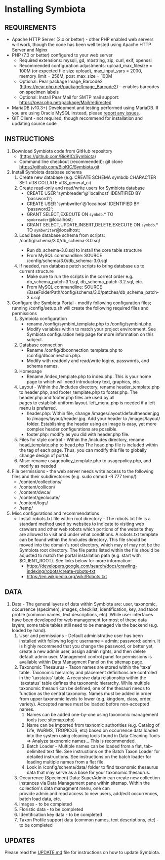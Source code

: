 # Installing Symbiota

## REQUIREMENTS

- Apache HTTP Server (2.x or better) - other PHP enabled web servers will work, though the code has been well tested using Apache HTTP Server and Nginx
- PHP (7.3 or better) configured to your web server
  - Required extensions: mysqli, gd, mbstring, zip, curl, exif, openssl
  - Recommended configuration adjustments: upload_max_filesize = 100M (or expected file size upload), max_input_vars = 2000, memory_limit = 256M, post_max_size = 100M
  - Optional: Pear package Image_Barcode2 (https://pear.php.net/package/Image_Barcode2) – enables barcodes on specimen labels
  - Optional: Install Pear Mail for SMTP mail support: https://pear.php.net/package/Mail/redirected
- MariaDB (v10.3+) Development and testing performed using MariaDB. If you are using Oracle MySQL instead, please [report any issues](https://github.com/BioKIC/Symbiota/issues/new).
- GIT Client - not required, though recommend for installation and updating source code

## INSTRUCTIONS

1. Download Symbiota code from GitHub repository
   - (https://github.com/BioKIC/Symbiota)
   - Command line checkout (recommended): git clone https://github.com/BioKIC/Symbiota.git
2. Install Symbiota database schema
   1. Create new database (e.g. CREATE SCHEMA symbdb CHARACTER SET utf8 COLLATE utf8_general_ci)
   2. Create read-only and read/write users for Symbiota database
      - CREATE USER 'symbreader'@'localhost' IDENTIFIED BY 'password1';
      - CREATE USER 'symbwriter'@'localhost' IDENTIFIED BY 'password2';
      - GRANT SELECT,EXECUTE ON `symbdb`.\* TO `symbreader`@localhost;
      - GRANT SELECT,UPDATE,INSERT,DELETE,EXECUTE ON `symbdb`.\* TO `symbwriter`@localhost;
   3. Load base database schema from scripts: <SymbiotaBaseFolder>/config/schema/3.0/db_schema-3.0.sql 
      - Run db_schema-3.0.sql to install the core table structure
      - From MySQL commandline: SOURCE <BaseFolderPath>/config/schema/3.0/db_schema-3.0.sql
   4. If needed, run database patch scripts to bring database up to current structure 
      - Make sure to run the scripts in the correct order e.g. db_schema_patch-3.1.sql, db_schema_patch-3.2.sql, etc.
      - From MySQL commandline: SOURCE /BaseFolderPath/config/schema/3.0/patches/db_schema_patch-3.x.sql
3. Configure the Symbiota Portal - modify following configuration files; running /config/setup.sh will create the following required files and permissions
   1. Symbiota configuration
      - rename /config/symbini_template.php to /config/symbini.php.
      - Modify variables within to match your project environment. See Symbiota configuration help page for more information on this subject.
   2. Database connection
      - Rename /config/dbconnection_template.php to /config/dbconnection.php.
      - Modify with readonly and read/write logins, passwords, and schema names.
   3. Homepage
      - Rename /index_template.php to index.php. This is your home page to which will need introductory text, graphics, etc.
   4. Layout - Within the /includes directory, rename header_template.php to header.php, and
      footer_template.php to footer.php. The header.php and footer.php files are used by all  
      pages to establish uniform layout. left_menu.php is needed if a left menu is preferred.
      - header.php: Within file, change /images/layout/defaultheader.jpg
        to /images/layout/header.jpg. Add your header to /images/layout/
        folder. Establishing the header using an image is easy, yet more
        complex header configurations are possible.
      - footer.php: modify as you did with header.php file.
   5. Files for style control - Within the /includes directory, rename head_template.php to head.php
      The head.php file is included within the <head> tag of each page.
      Thus, you can modify this file to globally change design of portal.
   6. Misc: rename usagepolicy_template.php to usagepolicy.php, and modify as needed
4. File permissions - the web server needs write access to the following files and their subdirectories  (e.g. sudo chmod -R 777 temp/)
   - /content/collections/ 
   - /content/collicon/
   - /content/dwca/
   - /content/geolocate/
   - /content/logs/
   - /temp/ 
5. Misc configurations and recommendations 
   - Install robots.txt file within root directory - The robots.txt file is a standard method used by websites to indicate to visiting web crawlers and other web robots which portions of the website they are allowed to visit and under what conditions. A robots.txt template can be found within the /includes directory. This file should be moved into the domain's root directory, which may of may not be the Symbiota root directory. The file paths listed within the file should be adjusted to match the portal installation path (e.g. start with $CLIENT_ROOT). See links below for more information:   
     - https://developers.google.com/search/docs/crawling-indexing/robots/create-robots-txt  
     - https://en.wikipedia.org/wiki/Robots.txt

## DATA

1. Data - The general layers of data within Symbiota are: user, taxonomic, occurrence (specimen), images,
   checklist, identification, key, and taxon profile (common names, text descriptions, etc).
   While user interfaces have been developed for web management for most of these data layers, some table tables still need to be managed via the backend (e.g. loaded by hand).
   1. User and permissions - Default administrative user has been installed with following login: username = admin; password: admin.
      It is highly recommend that you change the password, or better yet, create a new admin user, assign admin rights, and then delete default admin user.
      Management control panel for permissions is available within Data Managment Panel on the sitemap page.
   2. Taxonomic Thesaurus - Taxon names are stored within the 'taxa' table.
      Taxonomic hierarchy and placement definitions are controled in the 'taxstatus' table. 
      A recursive data relationship within the 'taxstatus' table defines the taxonomic hierarchy. 
      While multiple taxonomic thesauri can be defined, one of the thesauri needs to function as the central taxonomy. 
      Names must be added in order from upper taxonomic levels to lower (e.g. kingdom, class, order, variety). 
      Accepted names must be loaded before non-accepted names.
      1. Names can be added one-by-one using taxonomic management tools (see sitemap.php)
      2. Name can be imported from taxnomic authorities (e.g. Catalog of Life, WoRMS, TROPICOS, etc)
         based on occurrence data loaded into the system using cleaning tools
         found in Data Cleaning Tools => Analyze taxonomic names... This is recommended.
      3. Batch Loader - Multiple names can be loaded from a flat,
         tab-delimited text file. See instructions on the Batch Taxon
         Loader for detailed instructions. See instructions on the
         batch loader for loading multiple names from a flat file.
      4. Look in /config/schema/data/ folder to find taxonomic
         thesaurus data that may serve as a base for your taxonomic
         thesaurus.
   3. Occurrence (Specimen) Data: SuperAdmin can create new collection instances via
      Data Management pane within sitemap. Within the collection's data managment menu, one can  
      provide admin and read access to new users, add/edit occurrences, batch load data, etc.
   4. Images - to be completed
   5. Floristic data - to be completed
   6. Identification key data - to be completed
   7. Taxon Profile support data (common names, text descriptions, etc) - to be completed

## UPDATES

Please read the [UPDATE.md](UPDATE.md) file for instructions on how to update Symbiota.
